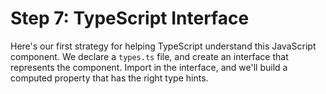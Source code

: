 Step 7: TypeScript Interface
============================

Here's our first strategy for helping TypeScript understand this JavaScript component.  We declare a `types.ts` file, and create an interface that represents the component.  Import in the interface, and we'll build a computed property that has the right type hints.
